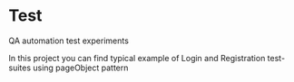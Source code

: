 # Test
QA automation test experiments

In this project you can find typical example of Login and Registration test-suites using pageObject pattern
